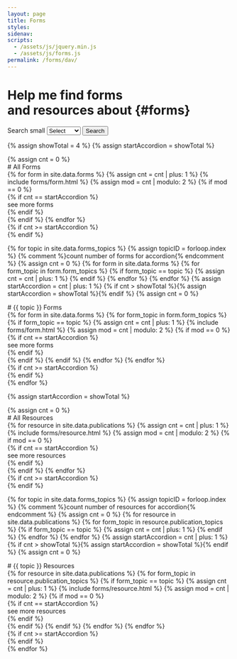 ```yaml
---
layout: page
title: Forms
styles:
sidenav:
scripts:
  - /assets/js/jquery.min.js
  - /assets/js/forms.js
permalink: /forms/dav/
---
```


# Help me find forms <br>and resources about {#forms}

<!-- SEARCH FORMS -->
<section id="search-forms">
<div class="usa-grid-full">
  <div class="usa-width-one-half">
    <div role="search">
    <form class="usa-search usa-search-big">
      <label class="usa-sr-only" for="select-forms-topic">Search small</label>
        <select id="select-forms-topic" type="search" name="select-forms-topic" onchange="selectFormsTopic();">
          <option value='0'>Select</option>
          {% for topic in site.data.forms_topics %}
          <option value='{{ forloop.index }}'>{{ topic }}</option>
          <!-- <option value='{{ topic }}'>{{ topic }}</option> -->
          {% endfor %}
        </select>
      <button type="submit" onClick="return false;">
        <span class="usa-sr-only">Search</span>
      </button>
    </form>
    </div>
  </div>
  <div class="usa-width-one-half"></div>
</div>
</section> <!-- // end #search-forms -->

{% assign showTotal = 4 %}
{% assign startAccordion = showTotal %}
<section id="popular-forms" markdown="1">
{% assign cnt = 0 %}
<div id="select-forms-0" class="select-forms-div" markdown="1">
# All Forms
<div class="usa-grid-full">
{% for form in site.data.forms %}
  {% assign cnt = cnt | plus: 1 %}
  {% include forms/form.html %}
  {% assign mod = cnt | modulo: 2 %}
{% if mod == 0 %}
</div>
{% if cnt == startAccordion %}
<div id="more-forms-0" class="see-more" onClick="showMoreForms('forms', 0);">
  <span>see more forms</span>
</div>
<div id="more-forms-content-0" class="hide">
{% endif %}
<div class="usa-grid-full">  
{% endif %}
{% endfor %}
</div>
{% if cnt >= startAccordion %}
</div>
{% endif %}
</div>

{% for topic in site.data.forms_topics %}
{% assign topicID = forloop.index %}
{% comment %}count number of forms for accordion{% endcomment %}
{% assign cnt = 0 %}
{% for form in site.data.forms %}
{% for form_topic in form.form_topics %}
{% if form_topic == topic %}
  {% assign cnt = cnt | plus: 1 %}
{% endif %}
{% endfor %}
{% endfor %}
{% assign startAccordion = cnt | plus: 1 %}
{% if cnt > showTotal %}{% assign startAccordion = showTotal %}{% endif %}
{% assign cnt = 0 %}
<div id="select-forms-{{ topicID }}"  class="select-forms-div hide" markdown="1">
# {{ topic }} Forms
<div class="usa-grid-full">
{% for form in site.data.forms %}
{% for form_topic in form.form_topics %}
{% if form_topic == topic %}
  {% assign cnt = cnt | plus: 1 %}
  {% include forms/form.html %}
  {% assign mod = cnt | modulo: 2 %}
{% if mod == 0 %}
</div>
{% if cnt == startAccordion %}
<div id="more-forms-{{ topicID }}" class="see-more" onClick="showMoreForms('forms', {{ topicID }});">
  <span>see more forms</span>
</div>
<div id="more-forms-content-{{ topicID }}" class="hide">
{% endif %}
<div class="usa-grid-full">  
{% endif %}
{% endif %}
{% endfor %}
{% endfor %}
</div>
{% if cnt >= startAccordion %}
</div>
{% endif %}
</div>
{% endfor %}
</section>


{% assign startAccordion = showTotal %}
<section id="popular-resources" markdown="1">
{% assign cnt = 0 %}
<div id="select-resources-0" class="select-resources-div" markdown="1">
# All Resources
<div class="usa-grid-full">
{% for resource in site.data.publications %}
  {% assign cnt = cnt | plus: 1 %}
  {% include forms/resource.html %}
  {% assign mod = cnt | modulo: 2 %}
{% if mod == 0 %}
</div>
{% if cnt == startAccordion %}
<div id="more-resources-0" class="see-more" onClick="showMoreForms('resources', 0);">
  <span>see more resources</span>
</div>
<div id="more-resources-content-0" class="hide">
{% endif %}
<div class="usa-grid-full">  
{% endif %}
{% endfor %}
</div>
{% if cnt >= startAccordion %}
</div>
{% endif %}
</div>

{% for topic in site.data.forms_topics %}
{% assign topicID = forloop.index %}
{% comment %}count number of resources for accordion{% endcomment %}
{% assign cnt = 0 %}
{% for resource in site.data.publications %}
{% for form_topic in resource.publication_topics %}
{% if form_topic == topic %}
  {% assign cnt = cnt | plus: 1 %}
{% endif %}
{% endfor %}
{% endfor %}
{% assign startAccordion = cnt | plus: 1 %}
{% if cnt > showTotal %}{% assign startAccordion = showTotal %}{% endif %}
{% assign cnt = 0 %}
<div id="select-resources-{{ topicID }}"  class="select-resources-div hide" markdown="1">
# {{ topic }} Resources
<div class="usa-grid-full">
{% for resource in site.data.publications %}
{% for form_topic in resource.publication_topics %}
{% if form_topic == topic %}
  {% assign cnt = cnt | plus: 1 %}
  {% include forms/resource.html %}
  {% assign mod = cnt | modulo: 2 %}
{% if mod == 0 %}
</div>
{% if cnt == startAccordion %}
<div id="more-resources-{{ topicID }}" class="see-more" onClick="showMoreForms('resources', {{ topicID }});">
  <span>see more resources</span>
</div>
<div id="more-resources-content-{{ topicID }}" class="hide">
{% endif %}
<div class="usa-grid-full">  
{% endif %}
{% endif %}
{% endfor %}
{% endfor %}
</div>
{% if cnt >= startAccordion %}
</div>
{% endif %}
</div>
{% endfor %}
</section>

